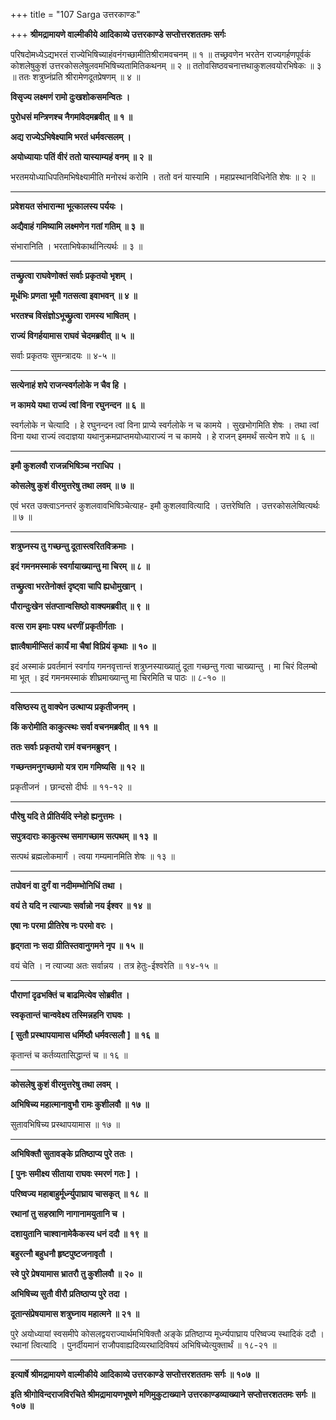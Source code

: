 +++
title = "107 Sarga उत्तरकाण्डः"

+++
**श्रीमद्रामायणे वाल्मीकीये आदिकाव्ये उत्तरकाण्डे सप्तोत्तरशततमः सर्गः**

परिषदोमध्येऽद्यभरतं राज्येभिषिच्याहंवनंगच्छामीतिश्रीरामवचनम् ॥ १ ॥ तच्छ्रवणेन भरतेन राज्यगर्हणपूर्वकं कोशलेषुकुशं उत्तरकोसलेषुलवमभिषिच्यतामितिकथनम् ॥ २ ॥ ततोवसिष्ठवचनात्तथाकुशलवयोरभिषेकः ॥ ३ ॥ ततः शत्रुघ्नंप्रति श्रीरामेणदूतप्रेषणम् ॥ ४ ॥

**विसृज्य लक्ष्मणं रामो दुःखशोकसमन्वितः ।**

**पुरोधसं मन्त्रिणश्च नैगमांवेदमब्रवीत् ॥ १ ॥**

**अद्य राज्येऽभिषेक्ष्यामि भरतं धर्मवत्सलम् ।**

**अयोध्यायाः पतिं वीरं ततो यास्याम्यहं वनम् ॥ २ ॥**

भरतमयोध्याधिपतिमभिषेक्ष्यामीति मनोरथं करोमि । ततो वनं यास्यामि । महाप्रस्थानविधिनेति शेषः ॥ २ ॥

****

**प्रवेशयत संभारान्मा भूत्कालस्य पर्ययः ।**

**अद्यैवाहं गमिष्यामि लक्ष्मणेन गतां गतिम् ॥ ३ ॥**

संभारानिति । भरताभिषेकार्थानित्यर्थः ॥ ३ ॥

****

**तच्छ्रुत्वा राघवेणोक्तं सर्वाः प्रकृतयो भृशम् ।**

**मूर्धभिः प्रणता भूमौ गतसत्वा इवाभवन् ॥ ४ ॥**

**भरतश्च विसंज्ञोऽभूच्छ्रुत्वा रामस्य भाषितम् ।**

**राज्यं विगर्हयामास राघवं चेदमब्रवीत् ॥ ५ ॥**

सर्वाः प्रकृतयः सुमन्त्रादयः ॥ ४-५ ॥

****

**सत्येनाहं शपे राजन्स्वर्गलोके न चैव हि ।**

**न कामये यथा राज्यं त्वां विना रघुनन्दन ॥ ६ ॥**

स्वर्गलोके न चेत्यादि । हे रघुनन्दन त्वां विना प्राप्ये स्वर्गलोके न च कामये । सुखभोगमिति शेषः । तथा त्वां विना यथा राज्यं त्वदाज्ञया यथानुक्रमप्राप्तमयोध्याराज्यं न च कामये । हे राजन् इममर्थं सत्येन शपे ॥ ६ ॥

****

**इमौ कुशलवौ राजन्नभिषिञ्च नराधिप ।**

**कोसलेषु कुशं वीरमुत्तरेषु तथा लवम् ॥ ७ ॥**

एवं भरत उक्त्वाऽनन्तरं कुशलवावभिषिञ्चेत्याह- इमौ कुशलवावित्यादि । उत्तरेष्विति । उत्तरकोसलेष्वित्यर्थः ॥ ७ ॥

****

**शत्रुघ्नस्य तु गच्छन्तु दूतास्त्वरितविक्रमाः ।**

**इदं गमनमस्माकं स्वर्गायाख्यान्तु मा चिरम् ॥ ८ ॥**

**तच्छ्रुत्वा भरतेनोक्तं दृष्ट्वा चापि ह्यधोमुखान् ।**

**पौरान्दुःखेन संतप्तान्वसिष्ठो वाक्यमब्रवीत् ॥ ९ ॥**

**वत्स राम इमाः पश्य धरणीं प्रकृतीर्गताः ।**

**ज्ञात्वैषामीप्सितं कार्यं मा चैषां विप्रियं कृथाः ॥ १० ॥**

इदं अस्माकं प्रवर्तमानं स्वर्गाय गमनवृत्तान्तं शत्रुघ्नस्याख्यातुं दूता गच्छन्तु गत्वा चाख्यान्तु । मा चिरं विलम्बो मा भूत् । इदं गमनमस्माकं शीघ्रमाख्यान्तु मा चिरमिति च पाठः ॥ ८-१० ॥

****

**वसिष्ठस्य तु वाक्येन उत्थाप्य प्रकृतीजनम् ।**

**किं करोमीति काकुत्स्थः सर्वा वचनमब्रवीत् ॥ ११ ॥**

**ततः सर्वाः प्रकृतयो रामं वचनमब्रुवन् ।**

**गच्छन्तमनुगच्छामो यत्र राम गमिष्यसि ॥ १२ ॥**

प्रकृतीजनं । छान्दसो दीर्घः ॥ ११-१२ ॥

****

**पौरेषु यदि ते प्रीतिर्यदि स्नेहो ह्यनुत्तमः ।**

**सपुत्रदाराः काकुत्स्थ समागच्छाम सत्पथम् ॥ १३ ॥**

सत्पथं ब्रह्मलोकमार्गं । त्वया गम्यमानमिति शेषः ॥ १३ ॥

****

**तपोवनं वा दुर्गं वा नदीमम्भोनिधिं तथा ।**

**वयं ते यदि न त्याज्याः सर्वान्नो नय ईश्वर ॥ १४ ॥**

**एषा नः परमा प्रीतिरेष नः परमो वरः ।**

**हृद्गता नः सदा ग्रीतिस्तवानुगमने नृप ॥ १५ ॥**

वयं चेति । न त्याज्या अतः सर्वान्नय । तत्र हेतुः-ईश्वरेति ॥ १४-१५ ॥

****

**पौराणां दृढभक्तिं च बाढमित्येव सोब्रवीत ।**

**स्वकृतान्तं चान्ववेक्ष्य तस्मिन्नहनि राघवः ।**

**\[ सुतौ प्रस्थापयामास धर्मिष्ठौ धर्मवत्सलौ \] ॥ १६ ॥**

कृतान्तं च कर्तव्यतासिद्धान्तं च ॥ १६ ॥

****

**कोसलेषु कुशं वीरमुत्तरेषु तथा लवम् ।**

**अभिषिच्य महात्मानावुभौ रामः कुशीलवौ ॥ १७ ॥**

सुतावभिषिच्य प्रस्थापयामास ॥ १७ ॥

****

**अभिषिक्तौ सुतावङ्के प्रतिष्ठाप्य पुरे ततः ।**

**\[ पुनः समीक्ष्य सीताया राघवः स्मरणं गतः \] ।**

**परिष्वज्य महाबाहुर्मूर्ध्न्युपाघ्राय चासकृत् ॥ १८ ॥**

**रथानां तु सहस्राणि नागानामयुतानि च ।**

**दशायुतानि चाश्वानामेकैकस्य धनं ददौ ॥ १९ ॥**

**बहुरत्नौ बहुधनौ हृष्टपुष्टजनावृतौ ।**

**स्वे पुरे प्रेषयामास भ्रातरौ तु कुशीलवौ ॥ २० ॥**

**अभिषिच्य सुतौ वीरौ प्रतिष्ठाप्य पुरे तदा ।**

**दूतान्संप्रेषयामास शत्रुघ्नाय महात्मने ॥ २१ ॥**

पुरे अयोध्यायां स्वसमीपे कोसलद्वयराज्यार्थमभिषिक्तौ अङ्के प्रतिष्ठाप्य मूर्ध्न्यपाघ्राय परिष्वज्य स्थादिकं ददौ । रथानां त्वित्यादि । पुनर्दीयमानं राजौपवाह्यदिव्यरथादिविषयं अभिषिच्येत्युक्तार्थं ॥ १८-२१ ॥

****

**इत्यार्षे श्रीमद्रामायणे वाल्मीकीये आदिकाव्ये उत्तरकाण्डे सप्तोत्तरशततमः सर्गः ॥ १०७ ॥**

**इति श्रीगोविन्दराजविरचिते श्रीमद्रामायणभूषणे मणिमुकुटाख्याने उत्तरकाण्डव्याख्याने सप्तोत्तरशततमः सर्गः ॥ १०७ ॥**
